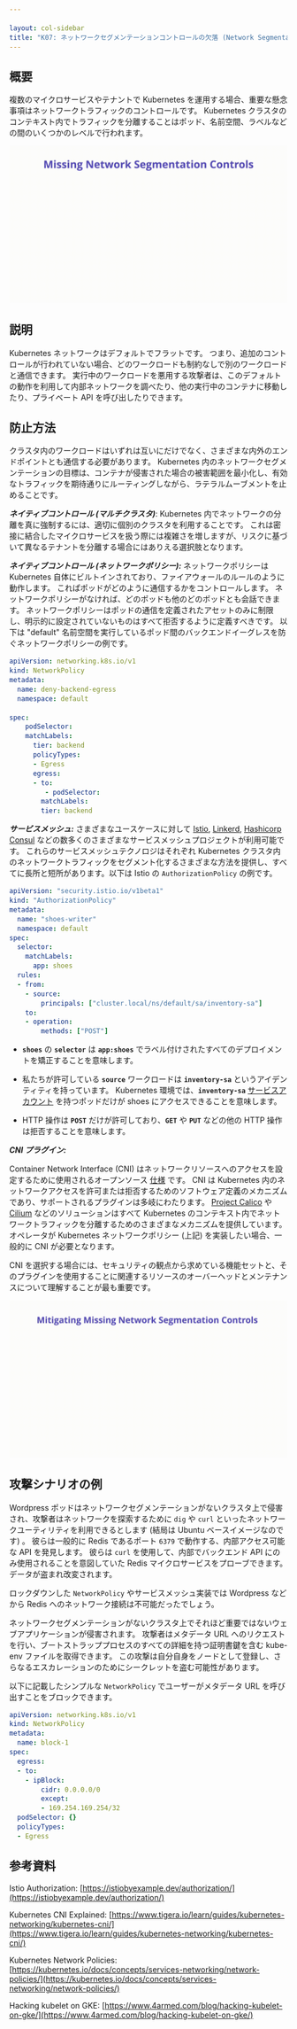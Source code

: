 ```yaml
---

layout: col-sidebar
title: "K07: ネットワークセグメンテーションコントロールの欠落 (Network Segmentation)"
---
```


## 概要

複数のマイクロサービスやテナントで Kubernetes を運用する場合、重要な懸念事項はネットワークトラフィックのコントロールです。
Kubernetes クラスタのコンテキスト内でトラフィックを分離することはポッド、名前空間、ラベルなどの間のいくつかのレベルで行われます。



![Network Segmentation - Illustration](../../../assets/images/K07-2022.gif)

## 説明

Kubernetes ネットワークはデフォルトでフラットです。
つまり、追加のコントロールが行われていない場合、どのワークロードも制約なしで別のワークロードと通信できます。
実行中のワークロードを悪用する攻撃者は、このデフォルトの動作を利用して内部ネットワークを調べたり、他の実行中のコンテナに移動したり、プライベート API を呼び出したりできます。



## 防止方法

クラスタ内のワークロードはいずれは互いにだけでなく、さまざまな内外のエンドポイントとも通信する必要があります。
Kubernetes 内のネットワークセグメンテーションの目標は、コンテナが侵害された場合の被害範囲を最小化し、有効なトラフィックを期待通りにルーティングしながら、ラテラルムーブメントを止めることです。



***ネイティブコントロール (マルチクラスタ)***: Kubernetes 内でネットワークの分離を真に強制するには、適切に個別のクラスタを利用することです。
これは密接に結合したマイクロサービスを扱う際には複雑さを増しますが、リスクに基づいて異なるテナントを分離する場合にはありえる選択肢となります。



***ネイティブコントロール (ネットワークポリシー):*** ネットワークポリシーは Kubernetes 自体にビルトインされており、ファイアウォールのルールのように動作します。
これぱポッドがどのように通信するかをコントロールします。
ネットワークポリシーがなければ、どのポッドも他のどのポッドとも会話できます。
ネットワークポリシーはポッドの通信を定義されたアセットのみに制限し、明示的に設定されていないものはすべて拒否するように定義すべきです。
以下は "default" 名前空間を実行しているポッド間のバックエンドイーグレスを防ぐネットワークポリシーの例です。



```yaml
apiVersion: networking.k8s.io/v1
kind: NetworkPolicy
metadata:
  name: deny-backend-egress
  namespace: default

spec:
    podSelector:
    matchLabels:
      tier: backend
      policyTypes:
      - Egress
      egress:
      - to:
         - podSelector:
        matchLabels:
        tier: backend
```

***サービスメッシュ:*** さまざまなユースケースに対して [Istio](https://istio.io/), [Linkerd](https://linkerd.io/), [Hashicorp Consul](https://www.consul.io/docs/k8s) などの数多くのさまざまなサービスメッシュプロジェクトが利用可能です。
これらのサービスメッシュテクノロジはそれぞれ Kubernetes クラスタ内のネットワークトラフィックをセグメント化するさまざまな方法を提供し、すべてに長所と短所があります。以下は Istio の `AuthorizationPolicy` の例です。






```yaml
apiVersion: "security.istio.io/v1beta1"
kind: "AuthorizationPolicy"
metadata:
  name: "shoes-writer"
  namespace: default
spec:
  selector:
    matchLabels:
      app: shoes
  rules:
  - from:
    - source:
        principals: ["cluster.local/ns/default/sa/inventory-sa"]
    to:
    - operation:
        methods: ["POST"]
```

- **`shoes`** の **`selector`** は **`app:shoes`** でラベル付けされたすべてのデプロイメントを矯正することを意味します。

- 私たちが許可している **`source`** ワークロードは **`inventory-sa`** というアイデンティティを持っています。
  Kubernetes 環境では、**`inventory-sa`** [サービスアカウント](https://kubernetes.io/docs/tasks/configure-pod-container/configure-service-account/) を持つポッドだけが shoes にアクセスできることを意味します。



- HTTP 操作は **`POST`** だけが許可しており、**`GET`** や **`PUT`** などの他の HTTP 操作は拒否することを意味します。


***CNI プラグイン:***

Container Network Interface (CNI) はネットワークリソースへのアクセスを設定するために使用されるオープンソース [仕様](http://github.com/containernetworking/cni) です。
CNI は Kubernetes 内のネットワークアクセスを許可または拒否するためのソフトウェア定義のメカニズムであり、サポートされるプラグインは多岐にわたります。
[Project Calico](https://www.tigera.io/project-calico/) や [Cilium](https://cilium.io/) などのソリューションはすべて Kubernetes のコンテキスト内でネットワークトラフィックを分離するためのさまざまなメカニズムを提供しています。
オペレータが Kubernetes ネットワークポリシー (上記) を実装したい場合、一般的に CNI が必要となります。






CNI を選択する場合には、セキュリティの観点から求めている機能セットと、そのプラグインを使用することに関連するリソースのオーバーヘッドとメンテナンスについて理解することが最も重要です。



![Network Segmentation - Mitigation](../../../assets/images/K07-2022-mitigation.gif)


## 攻撃シナリオの例

Wordpress ポッドはネットワークセグメンテーションがないクラスタ上で侵害され、攻撃者はネットワークを探索するために `dig` や `curl` といったネットワークユーティリティを利用できるとします  (結局は Ubuntu ベースイメージなのです)  。
彼らは一般的に Redis であるポート `6379` で動作する、内部アクセス可能な API を発見します。
彼らは `curl` を使用して、内部でバックエンド API にのみ使用されることを意図していた Redis マイクロサービスをプローブできます。
データが盗まれ改変されます。




ロックダウンした `NetworkPolicy` やサービスメッシュ実装では Wordpress などから Redis へのネットワーク接続は不可能だったでしょう。


ネットワークセグメンテーションがないクラスタ上でそれほど重要ではないウェブアプリケーションが侵害されます。
攻撃者はメタデータ URL へのリクエストを行い、ブートストラッププロセスのすべての詳細を持つ証明書鍵を含む kube-env ファイルを取得できます。
この攻撃は自分自身をノードとして登録し、さらなるエスカレーションのためにシークレットを盗む可能性があります。



以下に記載したシンプルな `NetworkPolicy` でユーザーがメタデータ URL を呼び出すことをブロックできます。


```yaml
apiVersion: networking.k8s.io/v1
kind: NetworkPolicy
metadata:
  name: block-1
spec:
  egress:
  - to:
    - ipBlock:
        cidr: 0.0.0.0/0
        except:
        - 169.254.169.254/32
  podSelector: {}
  policyTypes:
  - Egress
```

## 参考資料

Istio Authorization:
[https://istiobyexample.dev/authorization/](https://istiobyexample.dev/authorization/)

Kubernetes CNI Explained:
[https://www.tigera.io/learn/guides/kubernetes-networking/kubernetes-cni/](https://www.tigera.io/learn/guides/kubernetes-networking/kubernetes-cni/)

Kubernetes Network Policies:
[https://kubernetes.io/docs/concepts/services-networking/network-policies/](https://kubernetes.io/docs/concepts/services-networking/network-policies/)

Hacking kubelet on GKE:
[https://www.4armed.com/blog/hacking-kubelet-on-gke/](https://www.4armed.com/blog/hacking-kubelet-on-gke/)

